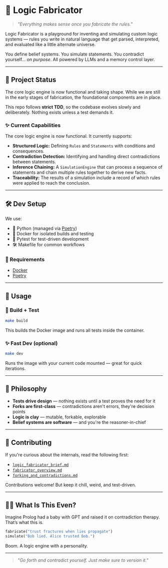 # 🧠 Logic Fabricator

> *"Everything makes sense once you fabricate the rules."*

Logic Fabricator is a playground for inventing and simulating custom logic systems — rules you write in natural language that get parsed, interpreted, and evaluated like a little alternate universe.

You define belief systems. You simulate statements. You contradict yourself... *on purpose*. All powered by LLMs and a memory control layer.

---

## 🚧 Project Status

The core logic engine is now functional and taking shape. While we are still in the early stages of fabrication, the foundational components are in place.

This repo follows **strict TDD**, so the codebase evolves slowly and deliberately. Nothing exists unless a test demands it.

### ✨ Current Capabilities

The core logic engine is now functional. It currently supports:

-   **Structured Logic:** Defining `Rules` and `Statements` with conditions and consequences.
-   **Contradiction Detection:** Identifying and handling direct contradictions between statements.
-   **Inference Chaining:** A `SimulationEngine` that can process a sequence of statements and chain multiple rules together to derive new facts.
-   **Traceability:** The results of a simulation include a record of which rules were applied to reach the conclusion.

---

## 🛠️ Dev Setup

We use:

- 🐍 Python (managed via [Poetry](https://python-poetry.org/))
- 🐳 Docker for isolated builds and testing
- 🧪 Pytest for test-driven development
- 🛠️ Makefile for common workflows

### 🔧 Requirements

- [Docker](https://docs.docker.com/get-docker/)
- [Poetry](https://python-poetry.org/docs/#installation)

---

## 🚀 Usage

### 🔨 Build + Test

```bash
make build
```

This builds the Docker image and runs all tests inside the container.

### ✨ Fast Dev (optional)

```bash
make dev
```

Runs the image with your current code mounted — great for quick iterations.

---

## 🦪 Philosophy

- **Tests drive design** — nothing exists until a test proves the need for it
- **Forks are first-class** — contradictions aren't errors, they're decision points
- **Logic is clay** — mutable, forkable, explorable
- **Belief systems are software** — and you're the reasoner-in-chief

---

## 🤝 Contributing

If you're curious about the internals, read the following first:

- [`logic_fabricator_brief.md`](./docs/logic_fabricator_brief.md)
- [`fabricator_overview.md`](./docs/fabricator_overview.md)
- [`forking_and_contradictions.md`](./docs/forking_and_contradictions.md)

Contributions welcome! But keep it chill, weird, and test-driven.

---

## 🧙‍♂️ What Is This Even?

Imagine Prolog had a baby with GPT and raised it on contradiction therapy. That’s what this is.

```python
fabricate("trust fractures when lies propagate")
simulate("Bob lied. Alice trusted Bob.")
```

Boom. A logic engine with a personality.

---

> *"Go forth and contradict yourself. Just make sure to version it."*

